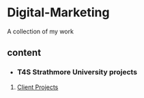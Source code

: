# Digital-Marketing
A collection of my work
## content
* ### T4S Strathmore University projects
1. [Client Projects]()
